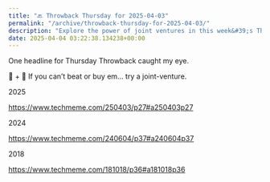 ```yaml
---
title: "🔙 Throwback Thursday for 2025-04-03"
permalink: "/archive/throwback-thursday-for-2025-04-03/"
description: "Explore the power of joint ventures in this week&#39;s Throwback!"
date: 2025-04-04 03:22:38.134238+00:00
---
```


<!-- buttondown-editor-mode: fancy --><p>One headline for Thursday Throwback caught my eye.</p><p>🤝 + 🍪 If you can’t beat or buy em… try a joint-venture.</p><p>2025</p><p><a target="_blank" rel="noopener noreferrer nofollow" href="https://www.techmeme.com/250403/p27#a250403p27">https://www.techmeme.com/250403/p27#a250403p27</a></p><p>2024</p><p><a target="_blank" rel="noopener noreferrer nofollow" href="https://www.techmeme.com/240604/p37#a240604p37">https://www.techmeme.com/240604/p37#a240604p37</a></p><p>2018</p><p><a target="_blank" rel="noopener noreferrer nofollow" href="https://www.techmeme.com/181018/p36#a181018p36">https://www.techmeme.com/181018/p36#a181018p36</a></p><p></p>